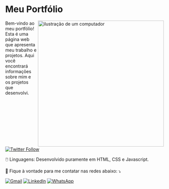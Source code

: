 
<h1>Meu Portfólio</h1>

<img src="https://raw.githubusercontent.com/MicaelliMedeiros/micaellimedeiros/master/image/computer-illustration.png" alt="ilustração de um computador" min-width="400px" max-width="400px" width="400px" align="right">

<p align="left"> 
  Bem-vindo ao meu portfólio! Esta é uma página web que apresenta meu trabalho e projetos. 
  Aqui você encontrará informações sobre mim e os projetos que desenvolvi.
</p>

[![Twitter Follow](https://img.shields.io/badge/Visite%20o%20Portfólio-8A2BE2)](https://enzzopp.github.io)

<p align="left">
  🖱️ Linguagens: Desenvolvido puramente em HTML, CSS e Javascript.
</p>

<p align="left">
  📩 Fique à vontade para me contatar nas redes abaixo: ⤵️
</p>

<p align="left">
  <a href="mailto:enzzopp@gmail.com" title="Gmail">
  <img src="https://img.shields.io/badge/-Gmail-FF0000?style=flat-square&labelColor=FF0000&logo=gmail&logoColor=white&link=LINK-DO-SEU-GMAIL" alt="Gmail"/></a>
  <a href="https://www.linkedin.com/in/enzzopp/" title="LinkedIn">
  <img src="https://img.shields.io/badge/-Linkedin-0e76a8?style=flat-square&logo=Linkedin&logoColor=white&link=LINK-DO-SEU-LINKEDIN" alt="LinkedIn"/></a>
  <a href="https://wa.me/5511972498066" title="WhatsApp">
  <img src="https://img.shields.io/badge/-WhatsApp-25d366?style=flat-square&labelColor=25d366&logo=whatsapp&logoColor=white&link=API-DO-SEU-WHATSAPP" alt="WhatsApp"/></a>
</p>

